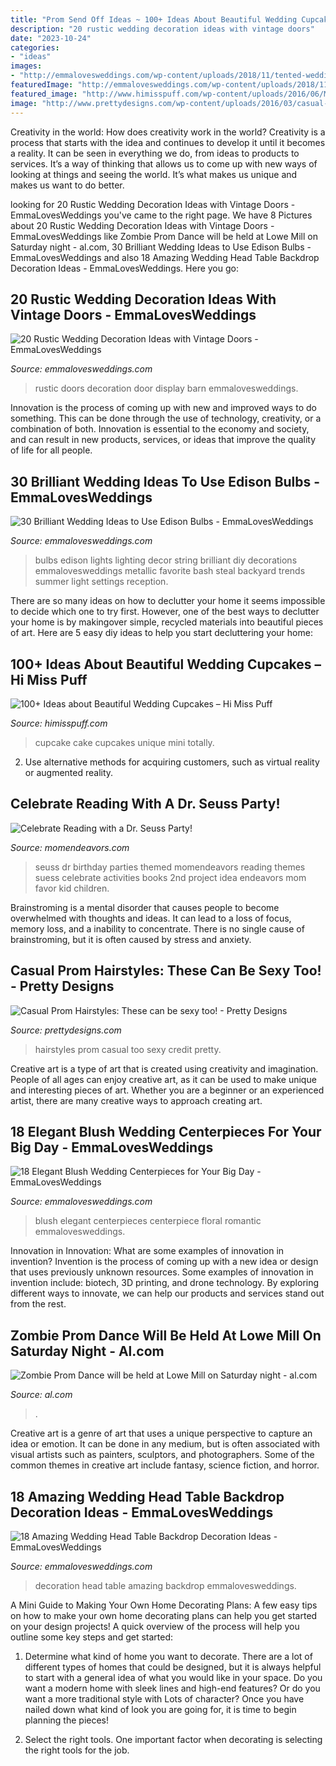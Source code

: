 ```yaml
---
title: "Prom Send Off Ideas ~ 100+ Ideas About Beautiful Wedding Cupcakes – Hi Miss Puff"
description: "20 rustic wedding decoration ideas with vintage doors"
date: "2023-10-24"
categories:
- "ideas"
images:
- "http://emmalovesweddings.com/wp-content/uploads/2018/11/tented-wedding-head-table-decoration-ideas.jpg"
featuredImage: "http://emmalovesweddings.com/wp-content/uploads/2018/11/tented-wedding-head-table-decoration-ideas.jpg"
featured_image: "http://www.himisspuff.com/wp-content/uploads/2016/06/Mini-Wedding-Cake-Wedding-Cupcake-46.jpg"
image: "http://www.prettydesigns.com/wp-content/uploads/2016/03/casual-prom-hairstyles.jpg"
---
```



Creativity in the world: How does creativity work in the world?
Creativity is a process that starts with the idea and continues to develop it until it becomes a reality. It can be seen in everything we do, from ideas to products to services. It’s a way of thinking that allows us to come up with new ways of looking at things and seeing the world. It’s what makes us unique and makes us want to do better.

	

		
looking for 20 Rustic Wedding Decoration Ideas with Vintage Doors - EmmaLovesWeddings you've came to the right page. We have 8 Pictures about 20 Rustic Wedding Decoration Ideas with Vintage Doors - EmmaLovesWeddings like Zombie Prom Dance will be held at Lowe Mill on Saturday night - al.com, 30 Brilliant Wedding Ideas to Use Edison Bulbs - EmmaLovesWeddings and also 18 Amazing Wedding Head Table Backdrop Decoration Ideas - EmmaLovesWeddings. Here you go:
		
    
## 20 Rustic Wedding Decoration Ideas With Vintage Doors - EmmaLovesWeddings

<img loading=lazy src="http://emmalovesweddings.com/wp-content/uploads/2018/07/vintage-rustic-wedding-photo-display-ideas-iwth-old-door.jpg" onerror="this.onerror=null;this.src='https://tse3.mm.bing.net/th?id=OIP.8B5VAZ6iXd9O9lfFlFnI1QHaJ4&amp;pid=15.1';" alt="20 Rustic Wedding Decoration Ideas with Vintage Doors - EmmaLovesWeddings">

_Source: emmalovesweddings.com_

>rustic doors decoration door display barn emmalovesweddings. 

	

Innovation is the process of coming up with new and improved ways to do something. This can be done through the use of technology, creativity, or a combination of both. Innovation is essential to the economy and society, and can result in new products, services, or ideas that improve the quality of life for all people.

    
## 30 Brilliant Wedding Ideas To Use Edison Bulbs - EmmaLovesWeddings

<img loading=lazy src="http://emmalovesweddings.com/wp-content/uploads/2017/10/Edison-bulbs-string-lights-for-wedding-decorations.jpg" onerror="this.onerror=null;this.src='https://tse2.mm.bing.net/th?id=OIP.fPbrg577dAz4wFbO32z5BgHaLH&amp;pid=15.1';" alt="30 Brilliant Wedding Ideas to Use Edison Bulbs - EmmaLovesWeddings">

_Source: emmalovesweddings.com_

>bulbs edison lights lighting decor string brilliant diy decorations emmalovesweddings metallic favorite bash steal backyard trends summer light settings reception. 

	

There are so many ideas on how to declutter your home it seems impossible to decide which one to try first. However, one of the best ways to declutter your home is by makingover simple, recycled materials into beautiful pieces of art. Here are 5 easy diy ideas to help you start decluttering your home: 

    
## 100+ Ideas About Beautiful Wedding Cupcakes – Hi Miss Puff

<img loading=lazy src="http://www.himisspuff.com/wp-content/uploads/2016/06/Mini-Wedding-Cake-Wedding-Cupcake-46.jpg" onerror="this.onerror=null;this.src='https://tse4.mm.bing.net/th?id=OIP.__X8-gAbcna13QiTCjK6AgHaLH&amp;pid=15.1';" alt="100+ Ideas about Beautiful Wedding Cupcakes – Hi Miss Puff">

_Source: himisspuff.com_

>cupcake cake cupcakes unique mini totally. 

	

2. Use alternative methods for acquiring customers, such as virtual reality or augmented reality.

    
## Celebrate Reading With A Dr. Seuss Party!

<img loading=lazy src="http://www.momendeavors.com/wp-content/uploads/2014/03/Dr.-Seuss-Party-Ideas-626x1024.jpg" onerror="this.onerror=null;this.src='https://tse1.mm.bing.net/th?id=OIP.ANzWHvNho0_P5svrwIgX_gHaMH&amp;pid=15.1';" alt="Celebrate Reading with a Dr. Seuss Party!">

_Source: momendeavors.com_

>seuss dr birthday parties themed momendeavors reading themes suess celebrate activities books 2nd project idea endeavors mom favor kid children. 

	

Brainstroming is a mental disorder that causes people to become overwhelmed with thoughts and ideas. It can lead to a loss of focus, memory loss, and a inability to concentrate. There is no single cause of brainstroming, but it is often caused by stress and anxiety.

    
## Casual Prom Hairstyles: These Can Be Sexy Too! - Pretty Designs

<img loading=lazy src="http://www.prettydesigns.com/wp-content/uploads/2016/03/casual-prom-hairstyles.jpg" onerror="this.onerror=null;this.src='https://tse1.mm.bing.net/th?id=OIP.xYmg7QsjWDoxPtSuECia6AHaJ3&amp;pid=15.1';" alt="Casual Prom Hairstyles: These can be sexy too! - Pretty Designs">

_Source: prettydesigns.com_

>hairstyles prom casual too sexy credit pretty. 

	

Creative art is a type of art that is created using creativity and imagination. People of all ages can enjoy creative art, as it can be used to make unique and interesting pieces of art. Whether you are a beginner or an experienced artist, there are many creative ways to approach creating art.

    
## 18 Elegant Blush Wedding Centerpieces For Your Big Day - EmmaLovesWeddings

<img loading=lazy src="http://emmalovesweddings.com/wp-content/uploads/2018/04/romantic-blush-floral-wedding-centerpiece-ideas.jpg" onerror="this.onerror=null;this.src='https://tse2.mm.bing.net/th?id=OIP.qCuw2TTokU5N_nB06J5n6AHaLG&amp;pid=15.1';" alt="18 Elegant Blush Wedding Centerpieces for Your Big Day - EmmaLovesWeddings">

_Source: emmalovesweddings.com_

>blush elegant centerpieces centerpiece floral romantic emmalovesweddings. 

	

Innovation in Innovation: What are some examples of innovation in invention?
Invention is the process of coming up with a new idea or design that uses previously unknown resources. Some examples of innovation in invention include: biotech, 3D printing, and drone technology. By exploring different ways to innovate, we can help our products and services stand out from the rest.

    
## Zombie Prom Dance Will Be Held At Lowe Mill On Saturday Night - Al.com

<img loading=lazy src="https://www.al.com/resizer/pn7UVS70hYYIuQJncr6PAcH08XI=/1280x0/smart/advancelocal-adapter-image-uploads.s3.amazonaws.com/image.al.com/home/bama-media/width2048/img/entertainment_impact/photo/zombie-promjpg-fd74bf4ae076d667.jpg" onerror="this.onerror=null;this.src='https://tse4.mm.bing.net/th?id=OIP.6bhIil9rScDjA-ogXj9rmQHaLH&amp;pid=15.1';" alt="Zombie Prom Dance will be held at Lowe Mill on Saturday night - al.com">

_Source: al.com_

>. 

	

Creative art is a genre of art that uses a unique perspective to capture an idea or emotion. It can be done in any medium, but is often associated with visual artists such as painters, sculptors, and photographers. Some of the common themes in creative art include fantasy, science fiction, and horror.

    
## 18 Amazing Wedding Head Table Backdrop Decoration Ideas - EmmaLovesWeddings

<img loading=lazy src="http://emmalovesweddings.com/wp-content/uploads/2018/11/tented-wedding-head-table-decoration-ideas.jpg" onerror="this.onerror=null;this.src='https://tse3.mm.bing.net/th?id=OIP.pAJuiH5h_l8X7KdHx9p7mQHaJ4&amp;pid=15.1';" alt="18 Amazing Wedding Head Table Backdrop Decoration Ideas - EmmaLovesWeddings">

_Source: emmalovesweddings.com_

>decoration head table amazing backdrop emmalovesweddings. 

	

A Mini Guide to Making Your Own Home Decorating Plans:
A few easy tips on how to make your own home decorating plans can help you get started on your design projects! A quick overview of the process will help you outline some key steps and get started:
1. Determine what kind of home you want to decorate. There are a lot of different types of homes that could be designed, but it is always helpful to start with a general idea of what you would like in your space. Do you want a modern home with sleek lines and high-end features? Or do you want a more traditional style with Lots of character? Once you have nailed down what kind of look you are going for, it is time to begin planning the pieces!

2. Select the right tools. One important factor when decorating is selecting the right tools for the job.

